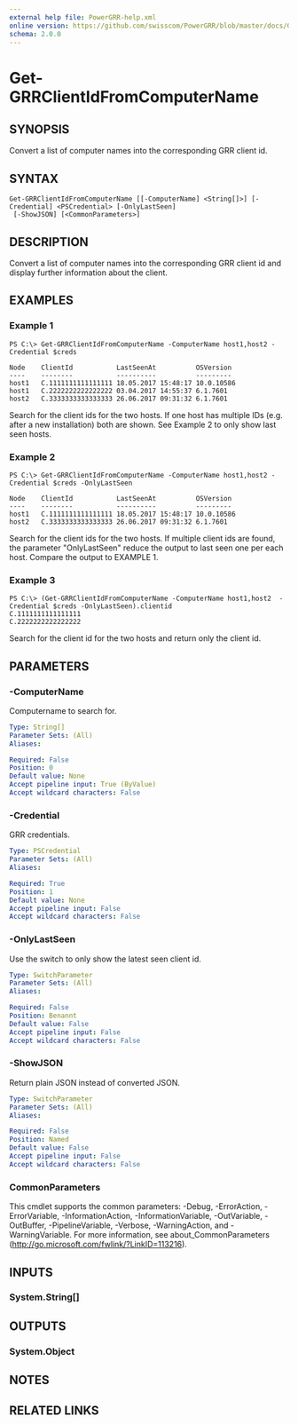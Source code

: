 ```yaml
---
external help file: PowerGRR-help.xml
online version: https://github.com/swisscom/PowerGRR/blob/master/docs/Get-GRRClientIdFromComputerName.md
schema: 2.0.0
---
```


# Get-GRRClientIdFromComputerName

## SYNOPSIS
Convert a list of computer names into the corresponding GRR client id.

## SYNTAX

```
Get-GRRClientIdFromComputerName [[-ComputerName] <String[]>] [-Credential] <PSCredential> [-OnlyLastSeen]
 [-ShowJSON] [<CommonParameters>]
```

## DESCRIPTION
Convert a list of computer names into the corresponding GRR client id and
display further information about the client.

## EXAMPLES

### Example 1
```
PS C:\> Get-GRRClientIdFromComputerName -ComputerName host1,host2 -Credential $creds

Node    ClientId           LastSeenAt          OSVersion
----    --------           ----------          ---------
host1   C.1111111111111111 18.05.2017 15:48:17 10.0.10586
host1   C.2222222222222222 03.04.2017 14:55:37 6.1.7601
host2   C.3333333333333333 26.06.2017 09:31:32 6.1.7601
```

Search for the client ids for the two hosts. If one host has multiple IDs
(e.g. after a new installation) both are shown. See Example 2 to only show
last seen hosts.

### Example 2
```
PS C:\> Get-GRRClientIdFromComputerName -ComputerName host1,host2 -Credential $creds -OnlyLastSeen

Node    ClientId           LastSeenAt          OSVersion
----    --------           ----------          ---------
host1   C.1111111111111111 18.05.2017 15:48:17 10.0.10586
host2   C.3333333333333333 26.06.2017 09:31:32 6.1.7601
```

Search for the client ids for the two hosts. If multiple client ids are
found, the parameter "OnlyLastSeen" reduce the output to last seen one per
each host. Compare the output to EXAMPLE 1.

### Example 3
```
PS C:\> (Get-GRRClientIdFromComputerName -ComputerName host1,host2  -Credential $creds -OnlyLastSeen).clientid
C.1111111111111111
C.2222222222222222
```

Search for the client id for the two hosts and return only the client id.

## PARAMETERS

### -ComputerName
Computername to search for.

```yaml
Type: String[]
Parameter Sets: (All)
Aliases: 

Required: False
Position: 0
Default value: None
Accept pipeline input: True (ByValue)
Accept wildcard characters: False
```

### -Credential
GRR credentials.

```yaml
Type: PSCredential
Parameter Sets: (All)
Aliases: 

Required: True
Position: 1
Default value: None
Accept pipeline input: False
Accept wildcard characters: False
```

### -OnlyLastSeen
Use the switch to only show the latest seen client id.

```yaml
Type: SwitchParameter
Parameter Sets: (All)
Aliases: 

Required: False
Position: Benannt
Default value: False
Accept pipeline input: False
Accept wildcard characters: False
```

### -ShowJSON
Return plain JSON instead of converted JSON.

```yaml
Type: SwitchParameter
Parameter Sets: (All)
Aliases: 

Required: False
Position: Named
Default value: False
Accept pipeline input: False
Accept wildcard characters: False
```

### CommonParameters
This cmdlet supports the common parameters: -Debug, -ErrorAction, -ErrorVariable, -InformationAction, -InformationVariable, -OutVariable, -OutBuffer, -PipelineVariable, -Verbose, -WarningAction, and -WarningVariable. For more information, see about_CommonParameters (http://go.microsoft.com/fwlink/?LinkID=113216).

## INPUTS

### System.String[]

## OUTPUTS

### System.Object

## NOTES

## RELATED LINKS


